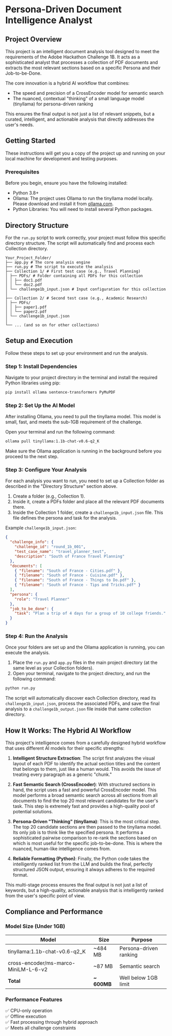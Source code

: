 # Persona-Driven Document Intelligence Analyst

## Project Overview
This project is an intelligent document analysis tool designed to meet the requirements of the Adobe Hackathon Challenge 1B. It acts as a sophisticated analyst that processes a collection of PDF documents and extracts the most relevant sections based on a specific Persona and their Job-to-be-Done.

The core innovation is a hybrid AI workflow that combines:
- The speed and precision of a CrossEncoder model for semantic search
- The nuanced, contextual "thinking" of a small language model (tinyllama) for persona-driven ranking

This ensures the final output is not just a list of relevant snippets, but a curated, intelligent, and actionable analysis that directly addresses the user's needs.

## Getting Started
These instructions will get you a copy of the project up and running on your local machine for development and testing purposes.

### Prerequisites
Before you begin, ensure you have the following installed:
- Python 3.8+
- Ollama: The project uses Ollama to run the tinyllama model locally. Please download and install it from [ollama.com](https://ollama.com).
- Python Libraries: You will need to install several Python packages.

## Directory Structure
For the `run.py` script to work correctly, your project must follow this specific directory structure. The script will automatically find and process each Collection directory.

```
Your_Project_Folder/
├── app.py # The core analysis engine
├── run.py # The script to execute the analysis
├── Collection 1/ # First test case (e.g., Travel Planning)
│ ├── PDFs/ # Folder containing all PDFs for this collection
│ │ ├── doc1.pdf
│ │ └── doc2.pdf
│ └── challenge1b_input.json # Input configuration for this collection
│
├── Collection 2/ # Second test case (e.g., Academic Research)
│ ├── PDFs/
│ │ ├── paper1.pdf
│ │ └── paper2.pdf
│ └── challenge1b_input.json
│
└── ... (and so on for other collections)  
```

## Setup and Execution
Follow these steps to set up your environment and run the analysis.

### Step 1: Install Dependencies
Navigate to your project directory in the terminal and install the required Python libraries using pip:
```bash
pip install ollama sentence-transformers PyMuPDF
```

### Step 2: Set Up the AI Model
After installing Ollama, you need to pull the tinyllama model. This model is small, fast, and meets the sub-1GB requirement of the challenge.

Open your terminal and run the following command:
```bash
ollama pull tinyllama:1.1b-chat-v0.6-q2_K
```

Make sure the Ollama application is running in the background before you proceed to the next step.

### Step 3: Configure Your Analysis
For each analysis you want to run, you need to set up a Collection folder as described in the "Directory Structure" section above.

1. Create a folder (e.g., Collection 1).
2. Inside it, create a PDFs folder and place all the relevant PDF documents there.
3. Inside the Collection 1 folder, create a `challenge1b_input.json` file. This file defines the persona and task for the analysis.

Example `challenge1b_input.json`:
```json
{
  "challenge_info": {
    "challenge_id": "round_1b_001",
    "test_case_name": "travel_planner_test",
    "description": "South of France Travel Planning"
  },
  "documents": [
    { "filename": "South of France - Cities.pdf" },
    { "filename": "South of France - Cuisine.pdf" },
    { "filename": "South of France - Things to Do.pdf" },
    { "filename": "South of France - Tips and Tricks.pdf" }
  ],
  "persona": {
    "role": "Travel Planner"
  },
  "job_to_be_done": {
    "task": "Plan a trip of 4 days for a group of 10 college friends."
  }
}
```

### Step 4: Run the Analysis
Once your folders are set up and the Ollama application is running, you can execute the analysis.

1. Place the `run.py` and `app.py` files in the main project directory (at the same level as your Collection folders).
2. Open your terminal, navigate to the project directory, and run the following command:
```bash
python run.py
```

The script will automatically discover each Collection directory, read its `challenge1b_input.json`, process the associated PDFs, and save the final analysis to a `challenge1b_output.json` file inside that same collection directory.

## How It Works: The Hybrid AI Workflow
This project's intelligence comes from a carefully designed hybrid workflow that uses different AI models for their specific strengths:

1. **Intelligent Structure Extraction**: The script first analyzes the visual layout of each PDF to identify the actual section titles and the content that belongs to them, just like a human would. This avoids the issue of treating every paragraph as a generic "chunk."

2. **Fast Semantic Search (CrossEncoder)**: With structured sections in hand, the script uses a fast and powerful CrossEncoder model. This model performs a broad semantic search across all sections from all documents to find the top 20 most relevant candidates for the user's task. This step is extremely fast and provides a high-quality pool of potential solutions.

3. **Persona-Driven "Thinking" (tinyllama)**: This is the most critical step. The top 20 candidate sections are then passed to the tinyllama model. Its only job is to think like the specified persona. It performs a sophisticated pairwise comparison to re-rank the sections based on which is most useful for the specific job-to-be-done. This is where the nuanced, human-like intelligence comes from.

4. **Reliable Formatting (Python)**: Finally, the Python code takes the intelligently ranked list from the LLM and builds the final, perfectly structured JSON output, ensuring it always adheres to the required format.

This multi-stage process ensures the final output is not just a list of keywords, but a high-quality, actionable analysis that is intelligently ranked from the user's specific point of view.


## Compliance and Performance

### Model Size (Under 1GB)
| Model | Size | Purpose |
|-------|------|---------|
| tinyllama:1.1b-chat-v0.6-q2_K | ~484 MB | Persona-driven ranking |
| cross-encoder/ms-marco-MiniLM-L-6-v2 | ~87 MB | Semantic search |
| **Total** | **~ 600MB** | Well below 1GB limit |

### Performance Features
✅ CPU-only operation  
✅ Offline execution  
✅ Fast processing through hybrid approach  
✅ Meets all challenge constraints
